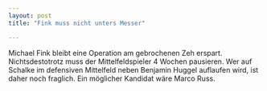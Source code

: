 ```yaml
---
layout: post
title: "Fink muss nicht unters Messer"

---
```


Michael Fink bleibt eine Operation am gebrochenen Zeh erspart. Nichtsdestotrotz muss der Mittelfeldspieler 4 Wochen pausieren. Wer auf Schalke im defensiven Mittelfeld neben Benjamin Huggel auflaufen wird, ist daher noch fraglich. Ein möglicher Kandidat wäre Marco Russ.


